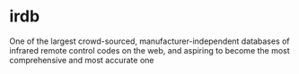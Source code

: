# irdb
One of the largest crowd-sourced, manufacturer-independent databases of infrared remote control codes on the web, and aspiring to become the most comprehensive and most accurate one
